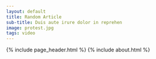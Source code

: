 ```yaml
---
layout: default
title: Random Article
sub-title: Duis aute irure dolor in reprehen
image: protest.jpg
tags: video
---
```


{% include page_header.html %}
{% include about.html %}